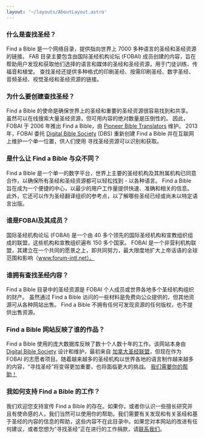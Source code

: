 ```yaml
---
layout: '~/layouts/AboutLayout.astro'
---
```


### 什么是查找圣经？
Find a Bible 是一个网络目录，提供指向世界上 7000 多种语言的圣经和圣经资源的链接。 FAB 目录主要包含由国际圣经机构论坛 (FOBAI) 成员创建的内容，旨在帮助用户发现和获取他们选择的语言和媒体的圣经和圣经资源，用于门徒训练、传福音和植堂。 查找圣经还提供多种格式的印刷圣经、按需印刷圣经、数字圣经、音频圣经、视觉圣经和圣经资源的链接。

### 为什么要创建查找圣经？
Find a Bible 的使命是确保世界上的圣经和重要的圣经资源很容易找到和共享。 虽然可以在线搜索大量圣经资源，但可用内容的绝对数量是压倒性的。 因此，FOBAI 于 2006 年推出 Find a Bible，由 <a href="http://pbti.org" target="_blank">Pioneer Bible Translators</a> 维护。 2013 年，FOBAI 委托 <a href="https://dbs.org" target="_blank">Digital Bible Society</a> (DBS) 重新创建 Find a Bible 并在互联网上维护一个单一位置，供人们使用 寻找圣经资源可以识别和获取。

### 是什么让 Find a Bible 与众不同？
Find a Bible 是一个单一的数字平台，世界上主要的圣经机构及其附属机构已同意合作，以确保所有圣经和圣经资源都可以轻松找到 - 以各种语言。 Find a Bible 旨在成为一个便捷的中心，以最少的用户工作量提供快速、准确和相关的信息。 此外，它还可以作为圣经翻译组织的参考点，以了解哪些圣经已经或尚未以特定语言出版。

### 谁是FOBAI及其成员？
国际圣经机构论坛 (FOBAI) 是一个由 40 多个领先的国际圣经机构和宣教组织组成的联盟，这些机构和宣教组织遍布 150 多个国家。 FOBAI 是一个非营利机构联盟，其建立在一个共同的愿景之上，即共同努力，最大限度地扩大上帝话语的全球范围和影响（www.forum-intl.net）。

### 谁拥有查找圣经内容？
Find a Bible 目录中的圣经资源是 FOBAI 个人成员或世界各地多个圣经机构组织的财产。 虽然通过 Find a Bible 访问的一些材料是免费向公众提供的，但其他资源可从各种网站出售。 Find a Bible 不拥有任何可发现资源的任何版权，也不提供出售资源。

### Find a Bible 网站反映了谁的作品？
Find a Bible 使用的庞大数据库反映了数十个人数十年的工作。该网站本身由 <a href="https://dbs.org" target="_blank">Digital Bible Society</a> 设计和维护，最初来自 <a href="https:// bibleleague.ca/" target="_blank">加拿大圣经联盟</a>，但现在作为 FOBAI 的志愿者项目。随着越来越多的圣经机构以世界各地的语言制作越来越多的内容，“寻找圣经”将变得更加重要，也将面临更大的挑战。 <a href="https://find.bible/about/contact">我们需要你的帮助！</a>

### 我如何支持 Find a Bible 的工作？
我们欢迎您支持宣传 Find a Bible 的存在。如果你，或者你认识一些擅长研究并且有使命感的人，我们当然可以使用你的帮助。我们需要有关发现和有关圣经和基于圣经的内容的信息的帮助，这些内容不在此目录中。如果您对本网站的改进有任何建议，或者您想为“寻找圣经”正在进行的工作捐款，请<a href="https://find.bible/about/contact">联系我们</a >。
